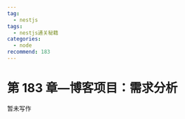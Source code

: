 ```yaml
---
tag:
  - nestjs
tags:
  - nestjs通关秘籍
categories:
  - node
recommend: 183
---
```


# 第 183 章—博客项目：需求分析

暂未写作

